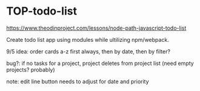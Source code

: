 # TOP-todo-list
https://www.theodinproject.com/lessons/node-path-javascript-todo-list

Create todo list app using modules while ultilizing npm/webpack. 


9/5
idea:   order cards a-z first always, then by date, then by filter?

bug?:   if no tasks for a project, project deletes from project list (need empty projects? probably)

note:   edit line button needs to adjust for date and priority
        
    